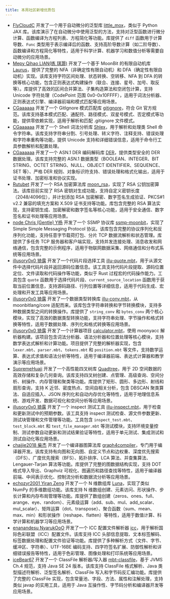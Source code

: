 ```yaml
---
title: 本周社区新增优质包
---
```


- [FlyCloudC](https://github.com/FlyCloudC) 开发了一个用于自动微分的泛型库 [little_mox](https://github.com/FlyCloudC/little_mox)，类似于 Python JAX 库。该库演示了在自动微分中使用泛型的方法，支持对泛型函数进行微分计算、函数编译为方程列表、方程简化等功能。库提供了 `diff` 函数用于计算导数、`Func` 类型用于表示编译后的函数、支持高阶导数计算（如二阶导数）、函数编译和方程简化等特性，适用于科学计算、机器学习和数值分析等需要自动微分的应用场景。
- [Mepy Qihao LIAN(练 琪灏)](https://github.com/Mepy) 开发了一个基于 MoonBit 的有限自动机库 [Laurus](https://github.com/Mepy/Laurus)，提供了完整的 NFA（非确定性有限自动机）和 DFA（确定性有限自动机）实现。该库支持字符区间处理、状态转换、空转移、NFA 到 DFA 的转换等核心功能，包含正则表达式构建操作（联合、连接、星号、加号、取反等）。库提供了高效的区间合并算法、子集构造算法和空闭包计算，支持 Unicode 字符处理（CodePoint 范围 0x0-0x10FFFF），适用于词法分析器、正则表达式引擎、编译器前端和模式匹配等应用场景。
- [CGaaaaaa](https://github.com/CGaaaaaa) 开发了一个 GitIgnore 模式匹配库 [gitignore](https://github.com/CGaaaaaa/gitignore)，符合 Git 官方规范。该库支持基本模式匹配、通配符、路径模式、双星号模式、否定模式等功能，提供零依赖实现，适用于解析和匹配 .gitignore 文件模式。
- [CGaaaaaa](https://github.com/CGaaaaaa) 开发了一个 Shell 词法分析库 [Shlex](https://github.com/CGaaaaaa/Shlex)，用于解析和处理类 Shell 命令字符串。该库支持字符串分割、引号处理、转义字符、注释支持、错误处理和字符串重构等功能，提供 Unicode 支持和详细错误信息，适用于命令行工具参数解析和配置处理。
- [CGaaaaaa](https://github.com/CGaaaaaa) 开发了一个 ASN.1 DER 编码解码库 [DER](https://github.com/CGaaaaaa/DER)，提供类型安全的 DER 数据处理。该库支持完整的 ASN.1 数据类型（BOOLEAN、INTEGER、BIT STRING、OCTET STRING、NULL、OBJECT IDENTIFIER、SEQUENCE、SET 等）、严格 DER 规则、对象标识符支持、错误处理和格式化输出，适用于证书处理、加密标准和协议实现。
- [Rutubet](https://github.com/Rutubet) 开发了一个 RSA 加密算法库 [moon_rsa](https://github.com/moonbit-community/moon_rsa)，实现了 RSA 公钥加密算法。该库目前实现了 RSA 密钥对生成功能，支持自定义密钥长度（2048/4096位），并计划添加 RSA 加密解密、数字签名生成验证、PKCS#1 v2.2 兼容的填充方案和 X.509 证书支持等功能。库包含完整的 RSA 算法实现，支持密钥生成、加密解密和数字签名等核心功能，适用于安全通信、数字签名和证书处理等应用场景。
- [node Chris (Gentle) Y杨](https://github.com/node) 开发了一个 SSMP 协议库 [ssmp-moonbit](https://github.com/node/ssmp-moonbit)，实现了 Simple Simple Messaging Protocol 协议。该库包含完整的协议序列化和反序列化功能，支持任意字节载荷打包、分片 TCP 数据流解析和状态管理。库提供了多任务 TCP 服务器和客户端实现，支持并发连接处理、消息收发和网络通信，包含完整的示例程序，适用于物联网数据采集、网络通信和分布式系统等应用场景。
- [illusory0x0 猗露](https://github.com/illusory0x0) 开发了一个代码片段选择工具 [illu-quote.mbt](https://github.com/illusory0x0/illu-quote.mbt)，用于从源文件中选择代码片段并返回源码位置信息。该工具支持代码片段提取、源码位置定位、文件读取和代码操作等功能，类似于 Rust 过程宏的代码操作能力。工具包含 `quote` 函数用于选择代码片段、`current_source_location` 函数用于获取当前位置信息，支持源码路径、行列位置等详细信息，适用于代码生成、宏处理和开发工具等应用场景。
- [illusory0x0 猗露](https://github.com/illusory0x0) 开发了一个数据类型转换库 [illu-conv.mbt](https://github.com/illusory0x0/illu-conv.mbt)，从 moonbitlang/core 适配而来。该库包含字符串转换和字节转换模块，支持多种数据类型之间的转换操作。库提供了 `string_conv` 和 `bytes_conv` 两个核心模块，实现了高效的数据类型转换功能，支持字符串处理、字节操作和格式转换等特性，适用于数据处理、序列化和格式转换等应用场景。
- [illusory0x0 猗露](https://github.com/illusory0x0) 开发了一个计算器项目 [calculator.mbt](https://github.com/illusory0x0/calculator.mbt)，使用 moonyacc 解析器构建。该项目包含词法分析器、语法分析器和位置处理等核心模块，支持数学表达式解析和计算功能。项目提供了完整的解析器实现，包含 `lexer.mbt`、`parser.mbt`、`tokens.mbt` 和 `position.mbt` 等文件，支持数学运算、表达式求值和语法分析等特性，适用于编译器前端、表达式计算器和教学演示等应用场景。
- [SupremeHuaji](https://github.com/SupremeHuaji) 开发了一个高性能四叉树库 [Quadtree](https://github.com/SupremeHuaji/Quadtree)，用于 2D 空间数据的高效存储和复杂几何查询。该库支持四叉树创建、点管理、高级查询、空间分析、树操作、内存管理和聚类等功能。库提供了矩形、圆形、多边形、射线和扇形查询，支持 K 近邻、密度热点、空间自相关分析，包含 DBSCAN 聚类算法、自适应插入、JSON 序列化和自动内存优化等特性，适用于地理信息系统、游戏开发、数据可视化和空间分析等应用场景。
- [illusory0x0 猗露](https://github.com/illusory0x0) 开发了一个 inspect 测试工具 [illu-inspect.mbt](https://github.com/illusory0x0/illu-inspect.mbt)，用于检查和更新测试中的预期参数。该工具支持 inspect 测试检查、源文件参数更新、测试块管理和文件管理等功能。工具包含 `inspect_test.mbt`、`test_block.mbt` 和 `test_file_manager.mbt` 等测试模块，支持环境变量控制、测试参数自动更新和测试结果验证等特性，适用于单元测试、集成测试和测试自动化等应用场景。
- [chaijie2018 柴杰](https://github.com/chaijie2018) 开发了一个编译器图算法库 [graph4compiler](https://github.com/chaijie2018/graph4compiler)，专门用于编译器开发。该库支持有向图和无向图、自定义节点和边权重、深度优先搜索（DFS）、广度优先搜索（BFS）、拓扑排序、LCA 算法、并查集算法、Lengauer-Tarjan 算法等功能。库提供了完整的图数据结构实现，支持 DOT 格式导入导出、Graphviz 可视化、图遍历和路径查找等特性，适用于编译器前端、中间表示优化、控制流分析和数据流分析等应用场景。
- [echozyr2001 Yiran Zeng](https://github.com/echozyr2001) 开发了一个 N 维数组库 [Luna](https://github.com/echozyr2001/Luna)，实现了类似 NumPy 的多维数组功能。该库支持 N 维数组创建、元素访问、形状操作、步长计算和内存布局管理等功能。库提供了数组创建（zeros、ones、full、arange、eye、random）、元素级运算（add、sub、mul、add_scalar、mul_scalar）、矩阵运算（dot、transpose）、聚合函数（sum、mean、max、min）和形状操作（reshape、flatten）等特性，适用于数值计算、科学计算和机器学习等应用场景。
- [enanandesu NyarukOoO](https://github.com/enanandesu) 开发了一个 ICC 配置文件解析器 [icc](https://github.com/enanandesu/icc)，用于解析国际色彩联盟（ICC）配置文件。该库支持 ICC 头部信息提取、文本标签解码、标签数据处理和配置文件验证等功能。库提供了多种解析方式（文件、字节、缓冲区、字符串）、UTF-16BE 编码支持、四字符签名扩展、防御性解析和详细错误报告等特性，适用于色彩管理、图像处理和打印系统等应用场景。
- [iceBear67](https://github.com/iceBear67) 开发了一个 ClassFile 解析器/写入器 [mbt-classfile](https://github.com/iceBear67/mbt-classfile)，基于 JVMS Ch.4 规范，支持 Java SE 24 版本。该库支持 ClassFile 格式解析、Java 类型描述符解析、泛型签名解析、ClassFile 写入和字节码反汇编功能。库提供了完整的 ClassFile 实现，包含常量池、字段、方法、属性和注解处理，支持类似 javap 的实用工具，适用于 Java 互操作性、字节码分析和编译器开发等应用场景。
